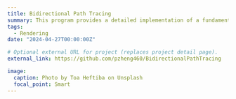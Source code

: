 ```yaml
---
title: Bidirectional Path Tracing
summary: This program provides a detailed implementation of a fundamental paper in rendering, focusing on Bidirectional Path Tracing (BDPT), Multiple Importance Sampling (MIS). The whole project is written in pure C++ based on the architecture of path tracing assignment from GAMES101 by Prof. Lingqi Yan (UCSB).
tags:
  - Rendering
date: "2024-04-27T00:00:00Z"

# Optional external URL for project (replaces project detail page).
external_link: https://github.com/pzheng460/BidirectionalPathTracing

image:
  caption: Photo by Toa Heftiba on Unsplash
  focal_point: Smart
---
```

